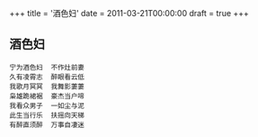+++
title = '酒色妇'
date = 2011-03-21T00:00:00
draft = true
+++
## 酒色妇

```text
宁为酒色妇  不作灶前妻
久有凌霄志  醉眼看云低
我歌月冥冥  我舞影萋萋
枭雄跪裙裾  豪杰当户啼
我看众男子  一如尘与泥
此生当行乐  扶摇向天梯
有醉直须醉  万事自凄迷
```
